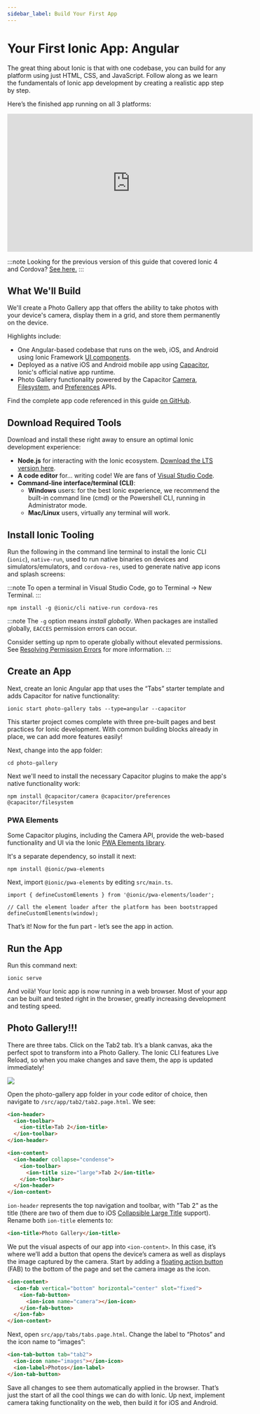 ```yaml
---
sidebar_label: Build Your First App
---
```


# Your First Ionic App: Angular

The great thing about Ionic is that with one codebase, you can build for any platform using just HTML, CSS, and JavaScript. Follow along as we learn the fundamentals of Ionic app development by creating a realistic app step by step.

Here’s the finished app running on all 3 platforms:

<iframe
  width="560"
  height="315"
  src="https://www.youtube.com/embed/0ASQ13Y1Rk4"
  frameBorder="0"
  allow="accelerometer; autoplay; encrypted-media; gyroscope; picture-in-picture"
  allowFullScreen
></iframe>

:::note
Looking for the previous version of this guide that covered Ionic 4 and Cordova? [See here.](../developer-resources/guides/first-app-v4/intro.md)
:::

## What We'll Build

We'll create a Photo Gallery app that offers the ability to take photos with your device's camera, display them in a grid, and store them permanently on the device.

Highlights include:

- One Angular-based codebase that runs on the web, iOS, and Android using Ionic Framework [UI components](https://ionicframework.com/docs/components).
- Deployed as a native iOS and Android mobile app using [Capacitor](https://capacitorjs.com), Ionic's official native app runtime.
- Photo Gallery functionality powered by the Capacitor [Camera](https://capacitorjs.com/docs/apis/camera), [Filesystem](https://capacitorjs.com/docs/apis/filesystem), and [Preferences](https://capacitorjs.com/docs/apis/preferences) APIs.

Find the complete app code referenced in this guide [on GitHub](https://github.com/ionic-team/photo-gallery-capacitor-ng).

## Download Required Tools

Download and install these right away to ensure an optimal Ionic development experience:

- **Node.js** for interacting with the Ionic ecosystem. [Download the LTS version here](https://nodejs.org/en/).
- **A code editor** for... writing code! We are fans of [Visual Studio Code](https://code.visualstudio.com/).
- **Command-line interface/terminal (CLI)**:
  - **Windows** users: for the best Ionic experience, we recommend the built-in command line (cmd) or the Powershell
    CLI, running in Administrator mode.
  - **Mac/Linux** users, virtually any terminal will work.

## Install Ionic Tooling

Run the following in the command line terminal to install the Ionic CLI (`ionic`), `native-run`, used to run native binaries on devices and simulators/emulators, and `cordova-res`, used to generate native app icons and splash screens:

:::note
To open a terminal in Visual Studio Code, go to Terminal -> New Terminal.
:::

```shell
npm install -g @ionic/cli native-run cordova-res
```

:::note
The `-g` option means _install globally_. When packages are installed globally, `EACCES` permission errors can occur.

Consider setting up npm to operate globally without elevated permissions. See [Resolving Permission Errors](../developing/tips.md#resolving-permission-errors) for more information.
:::

## Create an App

Next, create an Ionic Angular app that uses the “Tabs” starter template and adds Capacitor for native functionality:

```shell
ionic start photo-gallery tabs --type=angular --capacitor
```

This starter project comes complete with three pre-built pages and best practices for Ionic development. With common building blocks already in place, we can add more features easily!

Next, change into the app folder:

```shell
cd photo-gallery
```

Next we'll need to install the necessary Capacitor plugins to make the app's native functionality work:

```shell
npm install @capacitor/camera @capacitor/preferences @capacitor/filesystem
```

### PWA Elements

Some Capacitor plugins, including the Camera API, provide the web-based functionality and UI via the Ionic [PWA Elements library](https://github.com/ionic-team/ionic-pwa-elements).

It's a separate dependency, so install it next:

```shell
npm install @ionic/pwa-elements
```

Next, import `@ionic/pwa-elements` by editing `src/main.ts`.

```tsx
import { defineCustomElements } from '@ionic/pwa-elements/loader';

// Call the element loader after the platform has been bootstrapped
defineCustomElements(window);
```

That’s it! Now for the fun part - let’s see the app in action.

## Run the App

Run this command next:

```shell
ionic serve
```

And voilà! Your Ionic app is now running in a web browser. Most of your app can be built and tested right in the browser, greatly increasing development and testing speed.

## Photo Gallery!!!

There are three tabs. Click on the Tab2 tab. It’s a blank canvas, aka the perfect spot to transform into a Photo Gallery. The Ionic CLI features Live Reload, so when you make changes and save them, the app is updated immediately!

![](/img/guides/first-app-cap-ng/email-photogallery.gif)

Open the photo-gallery app folder in your code editor of choice, then navigate to `/src/app/tab2/tab2.page.html`. We see:

```html
<ion-header>
  <ion-toolbar>
    <ion-title>Tab 2</ion-title>
  </ion-toolbar>
</ion-header>

<ion-content>
  <ion-header collapse="condense">
    <ion-toolbar>
      <ion-title size="large">Tab 2</ion-title>
    </ion-toolbar>
  </ion-header>
</ion-content>
```

`ion-header` represents the top navigation and toolbar, with "Tab 2" as the title (there are two of them due to iOS [Collapsible Large Title](https://ionicframework.com/docs/api/title#collapsible-large-titles) support). Rename both `ion-title` elements to:

```html
<ion-title>Photo Gallery</ion-title>
```

We put the visual aspects of our app into `<ion-content>`. In this case, it’s where we’ll add a button that opens the device’s camera as well as displays the image captured by the camera. Start by adding a [floating action button](https://ionicframework.com/docs/api/fab) (FAB) to the bottom of the page and set the camera image as the icon.

```html
<ion-content>
  <ion-fab vertical="bottom" horizontal="center" slot="fixed">
    <ion-fab-button>
      <ion-icon name="camera"></ion-icon>
    </ion-fab-button>
  </ion-fab>
</ion-content>
```

Next, open `src/app/tabs/tabs.page.html`. Change the label to “Photos” and the icon name to “images”:

```html
<ion-tab-button tab="tab2">
  <ion-icon name="images"></ion-icon>
  <ion-label>Photos</ion-label>
</ion-tab-button>
```

Save all changes to see them automatically applied in the browser. That’s just the start of all the cool things we can do with Ionic. Up next, implement camera taking functionality on the web, then build it for iOS and Android.
